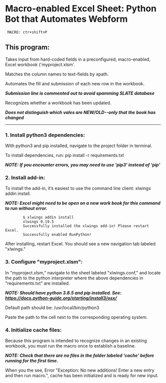 # Macro-enabled Excel Sheet: Python Bot that Automates Webform

     MACRO: ctr+shift+P

## This program:

Takes input from hard-coded fields in a preconfigured, macro-enabled, Excel workbook ('myproject.xlsm'.

Matches the column names to text-fields by xpath. 

Automates the fill and submission of each new row in the workbook.

   ***Submission line is commented out to avoid spamming SLATE database***
    
Recognizes whether a workbook has been updated.

   ***Does not distinguish which vales are NEW/OLD--only that the book has changed***

----------------------------------------------------------------------------------------------

### 1. Install python3 dependencies:

With python3 and pip installed, navigate to the project folder in terminal.

To install dependencies, run: pip install -r requirements.txt

***NOTE: If you encounter errors, you may need to use 'pip3' instead of 'pip'***


### 2. Install add-in:

To install the add-in, it’s easiest to use the command line client: xlwings addin install.

***NOTE: Excel might need to be open on a new work book for this command to run without error.***

            $ xlwings addin install 
            xlwings 0.19.5
            Successfully installed the xlwings add-in! Please restart Excel.
            Successfully enabled RunPython!

After installing, restart Excel. You should see a new navigation tab labeled "xlwings."


### 3. Configure "myproject.xlsm":

In "myproject.xlsm," navigate to the sheet labeled "xlwings.conf," and locate the path to the python interpreter where the above dependencies in "requirements.txt" are installed. 

***NOTE: Should have python 3.8.5 and pip installed. See: https://docs.python-guide.org/starting/install3/osx/***

Default path should be: /usr/local/bin/python3

Paste the path to the cell next to the corresponding operating system.


### 4. Initialize cache files:

Because this program is intended to recognize changes in an existing workbook, you must run the macro once to establish a baseline. 

***NOTE: Check that there are no files in the folder labeled 'cache' before running for the first time.***

When you the see, Error "Exception: No new additions! Enter a new entry and then run macro.", cache has been initialized and is ready for new input. 

